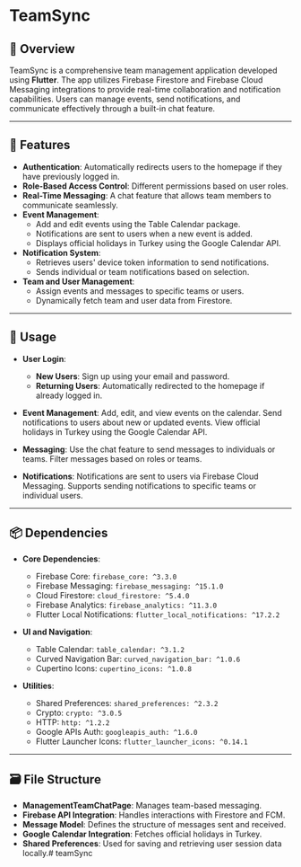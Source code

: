 # TeamSync

## 📖 Overview

TeamSync is a comprehensive team management application developed using **Flutter**. The app utilizes Firebase Firestore and Firebase Cloud Messaging integrations to provide real-time collaboration and notification capabilities. Users can manage events, send notifications, and communicate effectively through a built-in chat feature.

---

## 🚀 Features

- **Authentication**: Automatically redirects users to the homepage if they have previously logged in.
- **Role-Based Access Control**: Different permissions based on user roles.
- **Real-Time Messaging**: A chat feature that allows team members to communicate seamlessly.
- **Event Management**:
    - Add and edit events using the Table Calendar package.
    - Notifications are sent to users when a new event is added.
    - Displays official holidays in Turkey using the Google Calendar API.
- **Notification System**:
    - Retrieves users' device token information to send notifications.
    - Sends individual or team notifications based on selection.
- **Team and User Management**:
    - Assign events and messages to specific teams or users.
    - Dynamically fetch team and user data from Firestore.

---

## 👋 Usage

- **User Login**:
    - **New Users**: Sign up using your email and password.
    - **Returning Users**: Automatically redirected to the homepage if already logged in.

- **Event Management**: Add, edit, and view events on the calendar. Send notifications to users about new or updated events. View official holidays in Turkey using the Google Calendar API.

- **Messaging**: Use the chat feature to send messages to individuals or teams. Filter messages based on roles or teams.

- **Notifications**: Notifications are sent to users via Firebase Cloud Messaging. Supports sending notifications to specific teams or individual users.

---

## 📦 Dependencies

- **Core Dependencies**:
    - Firebase Core: `firebase_core: ^3.3.0`
    - Firebase Messaging: `firebase_messaging: ^15.1.0`
    - Cloud Firestore: `cloud_firestore: ^5.4.0`
    - Firebase Analytics: `firebase_analytics: ^11.3.0`
    - Flutter Local Notifications: `flutter_local_notifications: ^17.2.2`

- **UI and Navigation**:
    - Table Calendar: `table_calendar: ^3.1.2`
    - Curved Navigation Bar: `curved_navigation_bar: ^1.0.6`
    - Cupertino Icons: `cupertino_icons: ^1.0.8`

- **Utilities**:
    - Shared Preferences: `shared_preferences: ^2.3.2`
    - Crypto: `crypto: ^3.0.5`
    - HTTP: `http: ^1.2.2`
    - Google APIs Auth: `googleapis_auth: ^1.6.0`
    - Flutter Launcher Icons: `flutter_launcher_icons: ^0.14.1`

---

## 🗃️ File Structure

- **ManagementTeamChatPage**: Manages team-based messaging.
- **Firebase API Integration**: Handles interactions with Firestore and FCM.
- **Message Model**: Defines the structure of messages sent and received.
- **Google Calendar Integration**: Fetches official holidays in Turkey.
- **Shared Preferences**: Used for saving and retrieving user session data locally.#   t e a m S y n c  
 